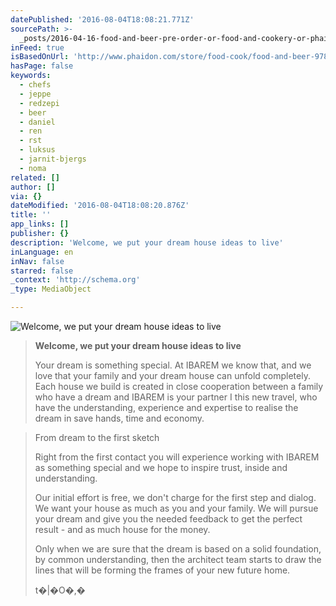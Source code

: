 ```yaml
---
datePublished: '2016-08-04T18:08:21.771Z'
sourcePath: >-
  _posts/2016-04-16-food-and-beer-pre-order-or-food-and-cookery-or-phaidon-store.md
inFeed: true
isBasedOnUrl: 'http://www.phaidon.com/store/food-cook/food-and-beer-9780714871059/'
hasPage: false
keywords:
  - chefs
  - jeppe
  - redzepi
  - beer
  - daniel
  - ren
  - rst
  - luksus
  - jarnit-bjergs
  - noma
related: []
author: []
via: {}
dateModified: '2016-08-04T18:08:20.876Z'
title: ''
app_links: []
publisher: {}
description: 'Welcome, we put your dream house ideas to live'
inLanguage: en
inNav: false
starred: false
_context: 'http://schema.org'
_type: MediaObject

---
```

![Welcome, we put your dream house ideas to live](https://the-grid-user-content.s3-us-west-2.amazonaws.com/1518401b-6d97-417e-8142-afdf96259490.png)

> **Welcome, we put your dream house ideas to live**
> 
> Your dream is something special. At IBAREM we know that, and we love that your family and your dream house can unfold completely. Each house we build is created in close cooperation between a family who have a dream and IBAREM is your partner I this new travel, who have the understanding, experience and expertise to realise the dream in save hands, time and economy.

> From dream to the first sketch
> 
> Right from the first contact you will experience working with IBAREM as something special and we hope to inspire trust, inside and understanding.
> 
> Our initial effort is free, we don't charge for the first step and dialog. We want your house as much as you and your family. We will pursue your dream and give you the needed feedback to get the perfect result - and as much house for the money.
> 
> Only when we are sure that the dream is based on a solid foundation, by common understanding, then the architect team starts to draw the lines that will be forming the frames of your new future home.
> 
> t�|�O�,�
